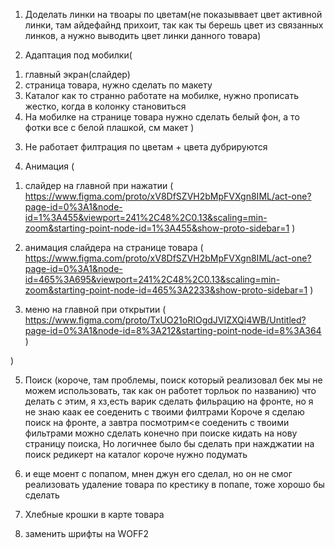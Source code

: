1) Доделать линки на твоары по цветам(не показыввает цвет активной линки, там айдефайнд прихоит, так как ты берешь цвет из связанных линков,
а нужно выводить цвет линки данного товара)

2) Адаптация под мобилки(
1. главный экран(слайдер)
2. страница товара, нужно сделать по макету
3. Каталог как то странно работате на мобилке, нужно прописать жестко, когда в колонку становиться
4. На мобилке на странице товара нужно сделать белый фон, а то фотки все с белой плашкой, см макет
)

3) Не работает филтрация по цветам + цвета дубрируются

4) Анимация (
1. слайдер на главной при нажатии ( https://www.figma.com/proto/xV8DfSZVH2bMpFVXgn8IML/act-one?page-id=0%3A1&node-id=1%3A455&viewport=241%2C48%2C0.13&scaling=min-zoom&starting-point-node-id=1%3A455&show-proto-sidebar=1 )

2. анимация слайдера на странице товара ( https://www.figma.com/proto/xV8DfSZVH2bMpFVXgn8IML/act-one?page-id=0%3A1&node-id=465%3A695&viewport=241%2C48%2C0.13&scaling=min-zoom&starting-point-node-id=465%3A2233&show-proto-sidebar=1  )

3. меню на главной при открытии ( https://www.figma.com/proto/TxUO21oRIOgdJVIZXQi4WB/Untitled?page-id=0%3A1&node-id=8%3A212&starting-point-node-id=8%3A364 )

)

5) Поиск (короче, там проблемы, поиск который реализовал бек мы не можем использовать, так как он работет торльок по названию)
что делать с этим, я хз,есть варик сделать фильрацию на фронте, но я не знаю каак ее соеденить с твоими филтрами
Короче я сделаю поиск на фронте, а завтра посмотрим<е соеденить с твоими фильтрами
можно сделать конечно при поиске кидать на нову страницу поиска, Но логичнее было бы сделать при нажджатии на поиск редикерт на каталог
короче нужно подумать

6) и еще моент с попапом, мнен джун его сделал, но он не смог реализовать удаление товара по крестику в попапе, тоже хорошо бы сделать

7) Хлебные крошки в карте товара

8) заменить шрифты на WOFF2